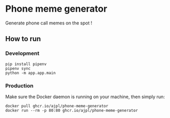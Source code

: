 # Phone meme generator

Generate phone call memes on the spot !

## How to run

### Development
```
pip install pipenv
pipenv sync
python -m app.app.main
```

### Production
Make sure the Docker daemon is running on your machine, then simply run:
```
docker pull ghcr.io/ajpl/phone-meme-generator
docker run --rm -p 80:80 ghcr.io/ajpl/phone-meme-generator
```

